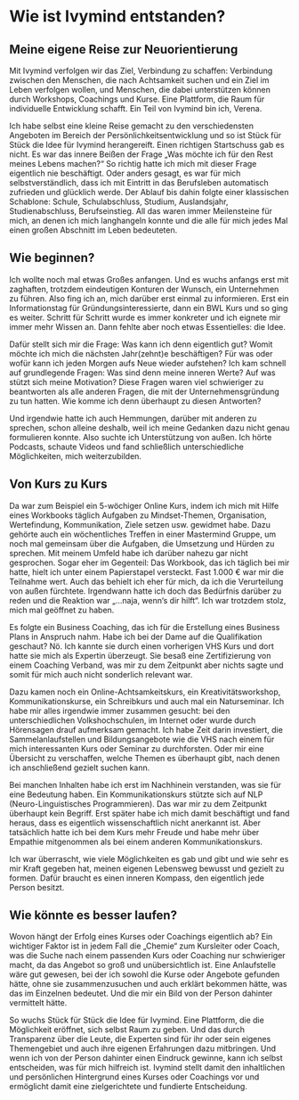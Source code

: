 # Wie ist Ivymind entstanden?

## Meine eigene Reise zur Neuorientierung

Mit Ivymind verfolgen wir das Ziel, Verbindung zu schaffen: Verbindung zwischen den Menschen, die nach Achtsamkeit suchen und ein Ziel im Leben verfolgen wollen, und Menschen, die dabei unterstützen können durch Workshops, Coachings und Kurse. Eine Plattform, die Raum für individuelle Entwicklung schafft. Ein Teil von Ivymind bin ich, Verena.

Ich habe selbst eine kleine Reise gemacht zu den verschiedensten Angeboten im Bereich der Persönlichkeitsentwicklung und so ist Stück für Stück die Idee für Ivymind herangereift.
Einen richtigen Startschuss gab es nicht. Es war das innere Beißen der Frage „Was möchte ich für den Rest meines Lebens machen?“ So richtig hatte ich mich mit dieser Frage eigentlich nie beschäftigt. Oder anders gesagt, es war für mich selbstverständlich, dass ich mit Eintritt in das Berufsleben automatisch zufrieden und glücklich werde. Der Ablauf bis dahin folgte einer klassischen Schablone: Schule, Schulabschluss, Studium, Auslandsjahr, Studienabschluss, Berufseinstieg. All das waren immer Meilensteine für mich, an denen ich mich langhangeln konnte und die alle für mich jedes Mal einen großen Abschnitt im Leben bedeuteten.

## Wie beginnen?

Ich wollte noch mal etwas Großes anfangen. Und es wuchs anfangs erst mit zaghaften, trotzdem eindeutigen Konturen der Wunsch, ein Unternehmen zu führen. Also fing ich an, mich darüber erst einmal zu informieren. Erst ein Informationstag für Gründungsinteressierte, dann ein BWL Kurs und so ging es weiter. Schritt für Schritt wurde es immer konkreter und ich eignete mir immer mehr Wissen an. Dann fehlte aber noch etwas Essentielles: die Idee.

Dafür stellt sich mir die Frage: Was kann ich denn eigentlich gut? Womit möchte ich mich die nächsten Jahr(zehnt)e beschäftigen? Für was oder wofür kann ich jeden Morgen aufs Neue wieder aufstehen? Ich kam schnell auf grundlegende Fragen: Was sind denn meine inneren Werte? Auf was stützt sich meine Motivation? Diese Fragen waren viel schwieriger zu beantworten als alle anderen Fragen, die mit der Unternehmensgründung zu tun hatten. Wie komme ich denn überhaupt zu diesen Antworten?

Und irgendwie hatte ich auch Hemmungen, darüber mit anderen zu sprechen, schon alleine deshalb, weil ich meine Gedanken dazu nicht genau formulieren konnte. Also suchte ich Unterstützung von außen. Ich hörte Podcasts, schaute Videos und fand schließlich unterschiedliche Möglichkeiten, mich weiterzubilden.

## Von Kurs zu Kurs

Da war zum Beispiel ein 5-wöchiger Online Kurs, indem ich mich mit Hilfe eines Workbooks täglich Aufgaben zu Mindset-Themen, Organisation, Wertefindung, Kommunikation, Ziele setzen usw. gewidmet habe. Dazu gehörte auch ein wöchentliches Treffen in einer Mastermind Gruppe, um noch mal gemeinsam über die Aufgaben, die Umsetzung und Hürden zu sprechen.
Mit meinem Umfeld habe ich darüber nahezu gar nicht gesprochen. Sogar eher im Gegenteil: Das Workbook, das ich täglich bei mir hatte, hielt ich unter einem Papierstapel versteckt. Fast 1.000 € war mir die Teilnahme wert. Auch das behielt ich eher für mich, da ich die Verurteilung von außen fürchtete. Irgendwann hatte ich doch das Bedürfnis darüber zu reden und die Reaktion war „…naja, wenn‘s dir hilft“. Ich war trotzdem stolz, mich mal geöffnet zu haben.

Es folgte ein Business Coaching, das ich für die Erstellung eines Business Plans in Anspruch nahm. Habe ich bei der Dame auf die Qualifikation geschaut? Nö. Ich kannte sie durch einen vorherigen VHS Kurs und dort hatte sie mich als Expertin überzeugt. Sie besaß eine Zertifizierung von einem Coaching Verband, was mir zu dem Zeitpunkt aber nichts sagte und somit für mich auch nicht sonderlich relevant war.

Dazu kamen noch ein Online-Achtsamkeitskurs, ein Kreativitätsworkshop, Kommunikationskurse, ein Schreibkurs und auch mal ein Naturseminar. Ich habe mir alles irgendwie immer zusammen gesucht: bei den unterschiedlichen Volkshochschulen, im Internet oder wurde durch Hörensagen drauf aufmerksam gemacht. Ich habe Zeit darin investiert, die Sammelanlaufstellen und Bildungsangebote wie die VHS nach einem für mich interessanten Kurs oder Seminar zu durchforsten. Oder mir eine Übersicht zu verschaffen, welche Themen es überhaupt gibt, nach denen ich anschließend gezielt suchen kann.

Bei manchen Inhalten habe ich erst im Nachhinein verstanden, was sie für eine Bedeutung haben. Ein Kommunikationskurs stützte sich auf NLP (Neuro-Linguistisches Programmieren). Das war mir zu dem Zeitpunkt überhaupt kein Begriff. Erst später habe ich mich damit beschäftigt und fand heraus, dass es eigentlich wissenschaftlich nicht anerkannt ist. Aber tatsächlich hatte ich bei dem Kurs mehr Freude und habe mehr über Empathie mitgenommen als bei einem anderen Kommunikationskurs.

Ich war überrascht, wie viele Möglichkeiten es gab und gibt und wie sehr es mir Kraft gegeben hat, meinen eigenen Lebensweg bewusst und gezielt zu formen. Dafür braucht es einen inneren Kompass, den eigentlich jede Person besitzt.

## Wie könnte es besser laufen?

Wovon hängt der Erfolg eines Kurses oder Coachings eigentlich ab? Ein wichtiger Faktor ist in jedem Fall die „Chemie“ zum Kursleiter oder Coach, was die Suche nach einem passenden Kurs oder Coaching nur schwieriger macht, da das Angebot so groß und unübersichtlich ist. Eine Anlaufstelle wäre gut gewesen, bei der ich sowohl die Kurse oder Angebote gefunden hätte, ohne sie zusammenzusuchen und auch erklärt bekommen hätte, was das im Einzelnen bedeutet. Und die mir ein Bild von der Person dahinter vermittelt hätte.

So wuchs Stück für Stück die Idee für Ivymind. Eine Plattform, die die Möglichkeit eröffnet, sich selbst Raum zu geben. Und das durch Transparenz über die Leute, die Experten sind für ihr oder sein eigenes Themengebiet und auch ihre eigenen Erfahrungen dazu mitbringen. Und wenn ich von der Person dahinter einen Eindruck gewinne, kann ich selbst entscheiden, was für mich hilfreich ist. Ivymind stellt damit den inhaltlichen und persönlichen Hintergrund eines Kurses oder Coachings vor und ermöglicht damit eine zielgerichtete und fundierte Entscheidung.